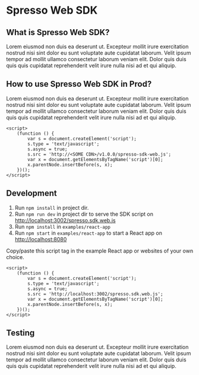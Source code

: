 # Spresso Web SDK

## What is Spresso Web SDK? 

Lorem eiusmod non duis ea deserunt ut. Excepteur mollit irure exercitation nostrud nisi sint dolor eu sunt voluptate aute cupidatat laborum. Velit ipsum tempor ad mollit ullamco consectetur laborum veniam elit. Dolor quis duis quis quis cupidatat reprehenderit velit irure nulla nisi ad et qui aliquip.

## How to use Spresso Web SDK in Prod?

Lorem eiusmod non duis ea deserunt ut. Excepteur mollit irure exercitation nostrud nisi sint dolor eu sunt voluptate aute cupidatat laborum. Velit ipsum tempor ad mollit ullamco consectetur laborum veniam elit. Dolor quis duis quis quis cupidatat reprehenderit velit irure nulla nisi ad et qui aliquip.
```
<script>
    (function () {
        var s = document.createElement('script');
        s.type = 'text/javascript';
        s.async = true;
        s.src = 'http://<SOME CDN>/v1.0.0/spresso-sdk-web.js';
        var x = document.getElementsByTagName('script')[0];
        x.parentNode.insertBefore(s, x);
    })();
</script>
```

## Development
1. Run `npm install` in project dir. 
2. Run `npm run dev` in project dir to serve the SDK script on [http://localhost:3002/spresso.sdk.web.js](http://localhost:3002/spresso.sdk.web.js)
3. Run `npm install` in `examples/react-app`
4. Run `npm start` in `examples/react-app` to start a React app on [http://localhost:8080](http://localhost:8080)

Copy/paste this script tag in the example React app or websites of your own choice.

```
<script>
    (function () {
        var s = document.createElement('script');
        s.type = 'text/javascript';
        s.async = true;
        s.src = 'http://localhost:3002/spresso.sdk.web.js';
        var x = document.getElementsByTagName('script')[0];
        x.parentNode.insertBefore(s, x);
    })();
</script>
```

## Testing

Lorem eiusmod non duis ea deserunt ut. Excepteur mollit irure exercitation nostrud nisi sint dolor eu sunt voluptate aute cupidatat laborum. Velit ipsum tempor ad mollit ullamco consectetur laborum veniam elit. Dolor quis duis quis quis cupidatat reprehenderit velit irure nulla nisi ad et qui aliquip.
